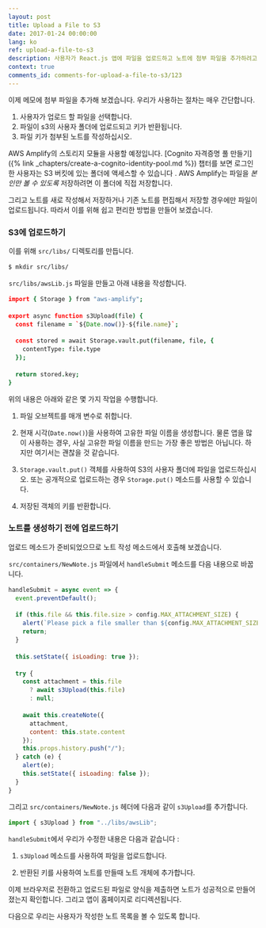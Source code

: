 ```yaml
---
layout: post
title: Upload a File to S3
date: 2017-01-24 00:00:00
lang: ko
ref: upload-a-file-to-s3
description: 사용자가 React.js 앱에 파일을 업로드하고 노트에 첨부 파일을 추가하려고 합니다. React.js 앱에서 직접 S3에 파일을 업로드하려면 AWS Amplify의 Storage.put() 메소드를 사용하십시오.
context: true
comments_id: comments-for-upload-a-file-to-s3/123
---
```


이제 메모에 첨부 파일을 추가해 보겠습니다. 우리가 사용하는 절차는 매우 간단합니다.

1. 사용자가 업로드 할 파일을 선택합니다.
2. 파일이 s3의 사용자 폴더에 업로드되고 키가 반환됩니다.
3. 파일 키가 첨부된 노트를 작성하십시오.

AWS Amplify의 스토리지 모듈을 사용할 예정입니다. [Cognito 자격증명 풀 만들기]({% link _chapters/create-a-cognito-identity-pool.md %}) 챕터를 보면 로그인 한 사용자는 S3 버킷에 있는 폴더에 액세스할 수 있습니다 . AWS Amplify는 파일을 *본인만 볼 수 있도록* 저장하려면 이 폴더에 직접 저장합니다.

그리고 노트를 새로 작성해서 저장하거나 기존 노트를 편집해서 저장할 경우에만 파일이 업로드됩니다. 따라서 이를 위해 쉽고 편리한 방법을 만들어 보겠습니다.

### S3에 업로드하기

<img class="code-marker" src="/assets/s.png" />이를 위해 `src/libs/` 디렉토리를 만듭니다. 

``` bash
$ mkdir src/libs/
```

<img class="code-marker" src="/assets/s.png" />`src/libs/awsLib.js` 파일을 만들고 아래 내용을 작성합니다.

``` coffee
import { Storage } from "aws-amplify";

export async function s3Upload(file) {
  const filename = `${Date.now()}-${file.name}`;

  const stored = await Storage.vault.put(filename, file, {
    contentType: file.type
  });

  return stored.key;
}
```

위의 내용은 아래와 같은 몇 가지 작업을 수행합니다.

1. 파일 오브젝트를 매개 변수로 취합니다.

2. 현재 시각(`Date.now()`)을 사용하여 고유한 파일 이름을 생성합니다. 물론 앱을 많이 사용하는 경우, 사실 고유한 파일 이름을 만드는 가장 좋은 방법은 아닙니다. 하지만 여기서는 괜찮을 것 같습니다.

3. `Storage.vault.put()` 객체를 사용하여 S3의 사용자 폴더에 파일을 업로드하십시오. 또는 공개적으로 업로드하는 경우 `Storage.put()` 메소드를 사용할 수 있습니다.

4. 저장된 객체의 키를 반환합니다.

### 노트를 생성하기 전에 업로드하기

업로드 메소드가 준비되었으므로 노트 작성 메소드에서 호출해 보겠습니다.

<img class="code-marker" src="/assets/s.png" />`src/containers/NewNote.js` 파일에서 `handleSubmit` 메소드를 다음 내용으로 바꿉니다.

``` javascript
handleSubmit = async event => {
  event.preventDefault();

  if (this.file && this.file.size > config.MAX_ATTACHMENT_SIZE) {
    alert(`Please pick a file smaller than ${config.MAX_ATTACHMENT_SIZE/1000000} MB.`);
    return;
  }

  this.setState({ isLoading: true });

  try {
    const attachment = this.file
      ? await s3Upload(this.file)
      : null;

    await this.createNote({
      attachment,
      content: this.state.content
    });
    this.props.history.push("/");
  } catch (e) {
    alert(e);
    this.setState({ isLoading: false });
  }
}
```

<img class="code-marker" src="/assets/s.png" />그리고 `src/containers/NewNote.js` 헤더에 다음과 같이 `s3Upload`를 추가합니다.

``` javascript
import { s3Upload } from "../libs/awsLib";
```

`handleSubmit`에서 우리가 수정한 내용은 다음과 같습니다 :

1. `s3Upload` 메소드를 사용하여 파일을 업로드합니다.

2. 반환된 키를 사용하여 노트를 만들때 노트 개체에 추가합니다.

이제 브라우저로 전환하고 업로드된 파일로 양식을 제출하면 노트가 성공적으로 만들어졌는지 확인합니다. 그리고 앱이 홈페이지로 리디렉션됩니다.

다음으로 우리는 사용자가 작성한 노트 목록을 볼 수 있도록 합니다.
